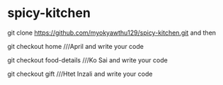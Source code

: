 # spicy-kitchen

git clone https://github.com/myokyawthu129/spicy-kitchen.git
and then

 git checkout home ///April and write your code 

 git checkout food-details ///Ko Sai and write your code

 git checkout gift ///Htet Inzali and write your code
